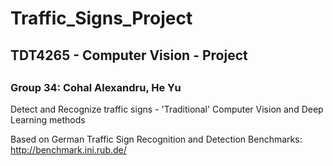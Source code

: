 # Traffic_Signs_Project

<h2> TDT4265 - Computer Vision - Project <h2>

<h3> Group 34: Cohal Alexandru, He Yu </h3>

Detect and Recognize traffic signs - 'Traditional' Computer Vision and Deep Learning methods

Based on German Traffic Sign Recognition and Detection Benchmarks: http://benchmark.ini.rub.de/
